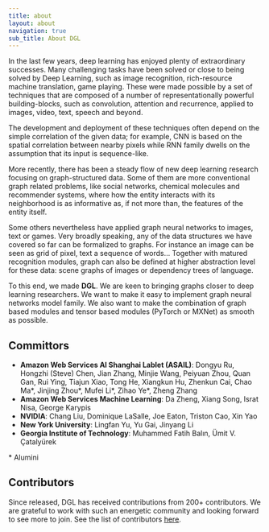 ```yaml
---
title: about
layout: about
navigation: true
sub_title: About DGL
---
```

In the last few years, deep learning has enjoyed plenty of extraordinary
successes. Many challenging tasks have been solved or close to being solved by
Deep Learning, such as image recognition, rich-resource machine translation,
game playing. These were made possible by a set of techniques that are composed
of a number of representationally powerful building-blocks, such as
convolution, attention and recurrence, applied to images, video, text, speech
and beyond.

The development and deployment of these techniques often depend on the simple
correlation of the given data; for example, CNN is based on the spatial
correlation between nearby pixels while RNN family dwells on the assumption
that its input is sequence-like.

More recently, there has been a steady flow of new deep learning research
focusing on graph-structured data. Some of them are more conventional graph
related problems, like social networks, chemical molecules and recommender
systems, where how the entity interacts with its neighborhood is as informative
as, if not more than, the features of the entity itself.

Some others nevertheless have applied graph neural networks to images, text or
games. Very broadly speaking, any of the data structures we have covered so far
can be formalized to graphs. For instance an image can be seen as grid of
pixel, text a sequence of words… Together with matured recognition modules,
graph can also be defined at higher abstraction level for these data: scene
graphs of images or dependency trees of language.

To this end, we made **DGL**. We are keen to bringing graphs closer to deep
learning researchers. We want to make it easy to implement graph neural
networks model family. We also want to make the combination of graph based
modules and tensor based modules (PyTorch or MXNet) as smooth as possible.


Committors
---

* **Amazon Web Services AI Shanghai Lablet (ASAIL)**: Dongyu Ru, Hongzhi (Steve) Chen, Jian Zhang, Minjie Wang, Peiyuan Zhou, Quan Gan, Rui Ying, Tiajun Xiao, Tong He, Xiangkun Hu, Zhenkun Cai, Chao Ma*, Jinjing Zhou*, Mufei Li*, Zihao Ye*, Zheng Zhang
* **Amazon Web Services Machine Learning**: Da Zheng, Xiang Song, Israt Nisa, George Karypis
* **NVIDIA**: Chang Liu, Dominique LaSalle, Joe Eaton, Triston Cao, Xin Yao
* **New York University**: Lingfan Yu, Yu Gai, Jinyang Li
* **Georgia Institute of Technology**: Muhammed Fatih Balın, Ümit V. Çatalyürek

\* Alumini

Contributors
---

Since released, DGL has received contributions from 200+ contributors. We are grateful to
work with such an energetic community and looking forward to see more to join. See the
list of contributors [here](https://github.com/dmlc/dgl/blob/master/CONTRIBUTORS.md).
